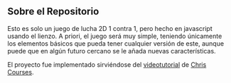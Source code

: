 ## Sobre el Repositorio
Esto es solo un juego de lucha 2D 1 contra 1, pero hecho en javascript usando el lienzo. A priori, el juego será muy simple, teniendo únicamente los elementos básicos que pueda tener cualquier versión de este, aunque puede que en algún futuro cercano se le añada nuevas características.

El proyecto fue implementado sirviéndose del [videotutorial](https://www.youtube.com/watch?v=vyqbNFMDRGQ) de [Chris Courses](https://www.youtube.com/channel/UC9Yp2yz6-pwhQuPlIDV_mjA).
